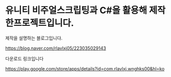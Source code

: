 # 유니티 비주얼스크립팅과 C#을 활용해 제작한프로젝트입니다.

제작을 설명하는 블로그입니다.

https://blog.naver.com/rlavlxj05/223035029143

다운로드 링크입니다

https://play.google.com/store/apps/details?id=com.rlavlxj.wnghks00&hl=ko
